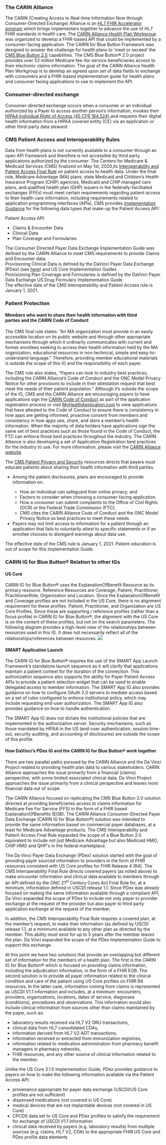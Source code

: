 <div>&nbsp;</div>
<h3 id="the-carin-alliance">The CARIN Alliance</h3>
<p>The CARIN (Creating Access to Real-time Information Now through Consumer-Directed Exchange) Alliance is an&nbsp;<a href="http://www.hl7.org/about/fhir-accelerator/index.cfm" rel="nofollow">HL7 FHIR Accelerator program</a>&nbsp;which brings implementers together to advance the use of HL7 FHIR standards in health care. The <a href="https://www.carinalliance.com/our-work/health-plan/" rel="nofollow">CARIN Alliance Health Plan Workgroup</a> was organized to develop a FHIR-based API that could be implemented by a consumer-facing application. The CARIN for Blue Button Framework was designed to answer the challenge for health plans to &lsquo;meet or exceed&rsquo; the <a href="https://bluebutton.cms.gov/" rel="nofollow">CMS Blue Button 2.0</a> capabilities. The CMS Blue Button&reg; 2.0 project provides over 53 million Medicare fee-for-service beneficiaries access to their electronic claims information. 
The goal of the CARIN Alliance Health Plan Workgroup is to develop an agreed upon set of data fields to exchange with consumers and a FHIR-based implementation guide for health plans and consumer facing applications to use to implement the API.</p>
<h3>Consumer-directed exchange</h3>
<p>Consumer-directed exchange occurs when a consumer or an individual authorized by a Payer to access another person&rsquo;s information, invokes their <a href="https://www.govregs.com/regulations/title45_chapterA_part164_subpartE_section164.524" rel="nofollow">HIPAA Individual Right of Access (45 CFR 164.524) </a> and requests their digital health information from a HIPAA covered entity (CE) via an application or other third-party data steward.</p>
<h3>CMS Patient Access and Interoperability Rules</h3>
<p>Data from health plans is not currently available to a consumer through an open API framework and therefore is not accessible by third party applications authorized by the consumer. The Centers for Medicare &amp; Medicaid Services (CMS) finalized on May 1st, 2020,its <a href="https://www.federalregister.gov/documents/2020/05/01/2020-05050/medicare-and-medicaid-programs-patient-protection-and-affordable-care-act-interoperability-and" rel="nofollow"> Interoperability and Patient Access Final Rule</a> on patient access to health data. Under the final rule, Medicare Advantage (MA) plans, state Medicaid and Children&rsquo;s Health Insurance Program (CHIP) agencies, Medicaid and CHIP managed care plans, and qualified health plan (QHP) issuers in the federally-facilitated exchanges (FFEs) must meet certain requirements regarding patient access to their health care information, including requirements related to application programming interfaces (APIs). CMS provides&nbsp;<a href="https://www.cms.gov/Regulations-and-Guidance/Guidance/Interoperability/index" rel="nofollow">Implementation Guidance</a>&nbsp;for the following data types that make-up the Patient Access API::</p>
<p>Patient Access API:</p>
<ul>
<li>Claims &amp; Encounter Data</li>
<li>Clinical Data</li>
<li>Plan Coverage and Formularies</li>
</ul>
<p>The Consumer Directed Payer Data Exchange Implementation Guide was defined by the CARIN Alliance to meet CMS requirements to provide Claims and Encounter data. <br>
Provisioning Clinical Data is defined by the DaVinci Payer Data Exchange (PDex) (see <a href="Background.html#davinci-carin">here</a>) and US Core Implementation Guides . 
<br>Provisioning Plan Coverage and Formularies is defined by the DaVinci Payer Data Exchange US Drug Formulary Implementation Guide.
<br>The effective date of the CMS Interoperability and Patient Access rule is January 1, 2021.</p>
<h3 id="patient-protection">Patient Protection</h3>
<h4>Members who want to share their health information with third parties&nbsp;and the CARIN Code of Conduct</h4>
<p>The CMS final rule states: &ldquo;An MA organization must provide in an easily accessible location on its public website and through other appropriate mechanisms through which it ordinarily communicates with current and former enrollees seeking to access their health information held by the MA organization, educational resources in non-technical, simple and easy-to-understand language." Therefore, providing member educational materials is outside the scope of this IG and the responsibility of each payer.&nbsp;</p>
<p>The CMS rule also states, &ldquo;Payers can look to industry best practices, including the CARIN Alliance&rsquo;s Code of Conduct and the ONC Model Privacy Notice for other provisions to include in their attestation request that best meet the needs of their patient population."&nbsp;Although it&rsquo;s outside the scope of the IG, CMS and the CARIN Alliance are encouraging payers to have applications&nbsp;sign&nbsp;the&nbsp;<a href="https://www.carinalliance.com/our-work/trust-framework-and-code-of-conduct/">CARIN Code of Conduct</a>&nbsp;as part of the application registration process or visit <a href="https://myhealthapplication.com/">MyHealthApplication.com</a> to view applications that have attested to the Code of Conduct&nbsp;to ensure there is consistency in how apps are getting informed, proactive consent from members and consistency in how apps use, share, and store a member&rsquo;s health information.&nbsp;When the majority of data holders have applications sign the same set of best practices such as those found in the Code of Conduct, the FTC can enforce those best practices throughout the industry. The CARIN Alliance is also developing a set of Application Registration best practices for the industry to use. For more information, please visit the&nbsp;<a href="https://www.carinalliance.com/">CARIN Alliance website</a>.</p>
<p>The&nbsp;<a href="https://www.cms.gov_files_document_patient-2Dprivacy-2Dand-2Dsecurity-2Dresources.pdf" rel="nofollow">CMS Patient Privacy and Security</a>&nbsp;resources directs that payers must educate patients about sharing their health information with third parties.</p>
<ul type="disc">
<li>Among the patient disclosures, plans are encouraged to provide information on:</li>
<ul type="circle">
<li>How an individual can safeguard their online privacy; and</li>
<li>Factors to consider when choosing a consumer-facing application.</li>
<li>How a consumer can submit complaints to the Office of Civil Rights (OCR) or the Federal Trade Commission (FTC);</li>
<li>CMS cites the CARIN Alliance Code of Conduct and the ONC Model Privacy Notice as best practices to meet these needs.</li>
</ul>
<li>Payers may not limit access to information for a patient through an application that fails to voluntarily attest to specific statements or if an enrollee chooses to disregard warnings about data use.</li>
</ul>
<p>The&nbsp;effective&nbsp;date&nbsp;of the CMS rule&nbsp;is January 1, 2021. Patient education is out of scope for this Implementation Guide.</p>
<h3 id="relation-to-other-IGs">CARIN IG for Blue Button&reg; Relation to other IGs</h3>
<h4>US Core</h4>
<p>CARIN IG for Blue Button&reg; uses the ExplanationOfBenefit Resource as its primary resource. Reference Resources are Coverage, Patient, Practitioner, PractitionerRole, Organization and Location. Since the ExplanationOfBenefit and Coverage profiles are not included in the US Core, there is no alignment requirement for these profiles. Patient, Practitioner, and Organization are US Core Profiles. Since these are supporting / reference profiles (rather than a focus profile) in CARIN IG for Blue Button&reg;, the alignment with the US Core is on the content of these profiles, but not on the search parameters. The following diagram provides a high-level view of the relationships between resources used in this IG. It does not necessarily reflect all of the relationships/references between resources. <a href="CARINBBResources.png" target="_blank" rel="noopener noreferrer"><img src="CARINBBResources.png" /></a></p>
<h4>SMART Application Launch</h4>
<p class="yiv6774487417xxxxmsonormal">The CARIN IG for Blue Button&reg; requires the use of the SMART App Launch Framework&rsquo;s standalone launch sequence as it will clarify that applications maintain a patient context for the duration of the connection. This authorization sequence also supports the ability for Payer Patient Access APIs to provide a patient selection widget that can be used to enable delegated access to member information. The SMART App IG also provides guidance on how to configure OAuth 2.0 servers to mediate access based on a set of rules configured to enforce institutional policy, which may include requesting end-user authorization. The SMART App IG also provides guidance on how to handle authentication.</p>
<p class="yiv6774487417xxxxmsonormal">The SMART App IG does not dictate the institutional policies that are implemented in the authorization server. Security mechanisms, such as those mandated by HIPAA in the US (end-user authentication, session time-out, security auditing, and accounting of disclosures) are outside the scope of this profile.</p>
<h4 id="davinci-carin">How DaVinci&rsquo;s PDex IG and the CARIN IG for Blue Button&reg; work together</h4>
<p>There are two parallel paths pursued by the CARIN Alliance and the Da Vinci Project related to providing health plan data to various stakeholders. CARIN Alliance approaches the issue primarily from a financial (claims) perspective, with some limited associated clinical data. Da Vinci Project approaches the issue primarily from a clinical perspective and leaves most financial data out of scope</p>
<p>The CARIN Alliance focused on replicating the CMS Blue Button 2.0 solution directed at providing beneficiaries access to claims information for Medicare Fee For Service (FFS) in the form of a FHIR based ExplanationOfBenefits (EOB). The CARIN Alliance Consumer-Directed Payer Data Exchange (CARIN IG for Blue Button&reg;) solution was intended to provide the same information based on commercial payer databases, at a least for Medicare Advantage products. The CMS Interoperability and Patient Access Final Rule expanded the scope of a Blue Button 2.0 equivalent to include not just Medicare Advantage but also Medicaid HMO, CHIP HMO and QHP's in the federal marketplace.</p>
<p>The Da Vinci Payer Data Exchange (PDex) solution started with the goal of providing payer sourced information to providers in the form of FHIR resources consistent with US Core profiles for FHIR Release 4 (R4). The CMS Interoperability Final Rule directs covered payers (as noted above) to make encounter information and clinical data available to members through an API defined by the ONC 21<sup>st</sup> Century Cures Act Final Rule for, at a minimum, information defined in USCDI release 1.1. Since PDex was already focused on making the same information available through a compliant API, Da Vinci expanded the scope of PDex to include not only payer to provider exchange at the request of the provider but also payer to third party application exchange at the request of the member.</p>
<p>In addition, the CMS Interoperability Final Rule requires a covered plan, at the member&rsquo;s request, to make their information (as defined by USCDI release 1.1, at a minimum) available to any other plan as directed by the member. This ability must exist for up to 5 years after the member leaves the plan. Da Vinci expanded the scope of the PDex Implementation Guide to support this exchange.</p>
<p>At this point we have two solutions that provide an overlapping but different set of information for the members of a health plan. The first is the CARIN IG for Blue Button&reg; which is focused on providing claims information, including the adjudication information, in the form of a FHIR EOB. The second solution is to provide all payer information related to the clinical condition and care of the patient using US Core profiles on FHIR R4 resources. In the latter case, information coming from claims is represented as USCDI V1.1 information and includes, at a minimum: encounters, providers, organizations, locations, dates of service, diagnoses (conditions), procedures and observations. This information would also include clinical information from sources other than claims maintained by the payer, such as:</p>
<ul>
<li>laboratory results received via HL7 V2 ORU transactions,</li>
<li>clinical data from HL7 consolidated CDAs,</li>
<li>information derived from HL7 V2 ADT transactions,</li>
<li>information received or extracted from immunization registries,</li>
<li>information related to medication administration from pharmacy benefit managers in pharmacy networks,</li>
<li>FHIR resources, and any other source of clinical information related to the member.</li>
</ul>
<p>Unlike the US Core 3.1.0 Implementation Guide, PDex provides guidance to payers on how to make the following information available via the Patient Access API:</p>
<ul>
<li>provenance appropriate for payer data exchange (USCDI/US Core profiles are not sufficient)</li>
<li>dispensed medications (not covered in US Core)</li>
<li>medical devices that are not implantable devices (not covered in US Core)</li>
<li>CPCDS data set to US Core and PDex profiles to satisfy the requirement for exchange of USCDI V1.1 information</li>
<li>clinical data received by payers (e.g. laboratory results) from multiple sources (e.g. claims, HL7 V2, CDA) to the appropriate FHIR US Core and PDex profile data elements</li>
</ul>
